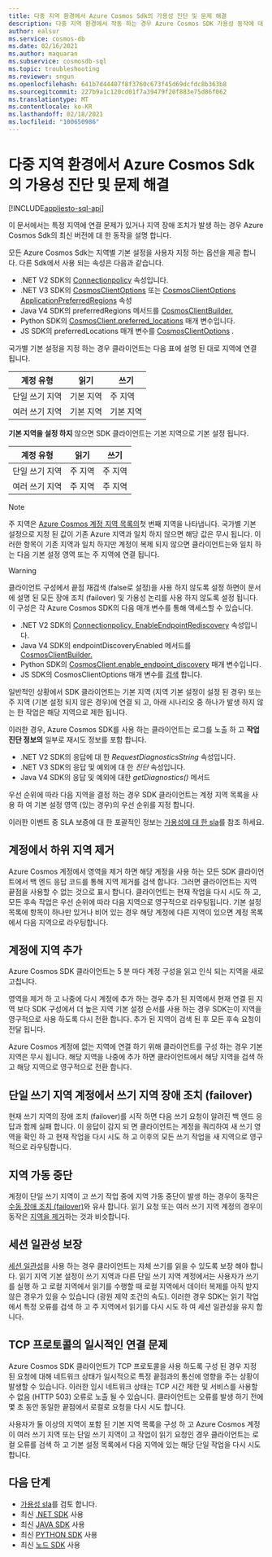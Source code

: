 ```yaml
---
title: 다중 지역 환경에서 Azure Cosmos Sdk의 가용성 진단 및 문제 해결
description: 다중 지역 환경에서 작동 하는 경우 Azure Cosmos SDK 가용성 동작에 대 한 모든 것을 알아봅니다.
author: ealsur
ms.service: cosmos-db
ms.date: 02/16/2021
ms.author: maquaran
ms.subservice: cosmosdb-sql
ms.topic: troubleshooting
ms.reviewer: sngun
ms.openlocfilehash: 641b7d44407f8f3760c673f45d69dcfdc8b363b8
ms.sourcegitcommit: 227b9a1c120cd01f7a39479f20f883e75d86f062
ms.translationtype: MT
ms.contentlocale: ko-KR
ms.lasthandoff: 02/18/2021
ms.locfileid: "100650986"
---
```

# <a name="diagnose-and-troubleshoot-the-availability-of-azure-cosmos-sdks-in-multiregional-environments"></a>다중 지역 환경에서 Azure Cosmos Sdk의 가용성 진단 및 문제 해결
[!INCLUDE[appliesto-sql-api](includes/appliesto-sql-api.md)]

이 문서에서는 특정 지역에 연결 문제가 있거나 지역 장애 조치가 발생 하는 경우 Azure Cosmos Sdk의 최신 버전에 대 한 동작을 설명 합니다.

모든 Azure Cosmos Sdk는 지역별 기본 설정을 사용자 지정 하는 옵션을 제공 합니다. 다른 Sdk에서 사용 되는 속성은 다음과 같습니다.

* .NET V2 SDK의 [Connectionpolicy](/dotnet/api/microsoft.azure.documents.client.connectionpolicy.preferredlocations) 속성입니다.
* .NET V3 SDK의 [CosmosClientOptions](/dotnet/api/microsoft.azure.cosmos.cosmosclientoptions.applicationregion) 또는 [CosmosClientOptions ApplicationPreferredRegions](/dotnet/api/microsoft.azure.cosmos.cosmosclientoptions.applicationpreferredregions) 속성
* Java V4 SDK의 preferredRegions 메서드를 [CosmosClientBuilder.](/java/api/com.azure.cosmos.cosmosclientbuilder.preferredregions)
* Python SDK의 [CosmosClient.preferred_locations](/python/api/azure-cosmos/azure.cosmos.cosmos_client.cosmosclient) 매개 변수입니다.
* JS SDK의 preferredLocations 매개 변수를 [CosmosClientOptions](/javascript/api/@azure/cosmos/connectionpolicy#preferredlocations) .

국가별 기본 설정을 지정 하는 경우 클라이언트는 다음 표에 설명 된 대로 지역에 연결 됩니다.

|계정 유형 |읽기 |쓰기 |
|------------------------|--|--|
| 단일 쓰기 지역 | 기본 지역 | 주 지역  |
| 여러 쓰기 지역 | 기본 지역 | 기본 지역  |

**기본 지역을 설정 하지** 않으면 SDK 클라이언트는 기본 지역으로 기본 설정 됩니다.

|계정 유형 |읽기 |쓰기 |
|------------------------|--|--|
| 단일 쓰기 지역 | 주 지역 | 주 지역 |
| 여러 쓰기 지역 | 주 지역  | 주 지역  |

> [!NOTE]
> 주 지역은 [Azure Cosmos 계정 지역 목록의](distribute-data-globally.md)첫 번째 지역을 나타냅니다.
> 국가별 기본 설정으로 지정 된 값이 기존 Azure 지역과 일치 하지 않으면 해당 값은 무시 됩니다. 이러한 항목이 기존 지역과 일치 하지만 계정이 복제 되지 않으면 클라이언트는와 일치 하는 다음 기본 설정 영역 또는 주 지역에 연결 됩니다.

> [!WARNING]
> 클라이언트 구성에서 끝점 재검색 (false로 설정)을 사용 하지 않도록 설정 하면이 문서에 설명 된 모든 장애 조치 (failover) 및 가용성 논리를 사용 하지 않도록 설정 됩니다.
> 이 구성은 각 Azure Cosmos SDK의 다음 매개 변수를 통해 액세스할 수 있습니다.
>
> * .NET V2 SDK의 [Connectionpolicy. EnableEndpointRediscovery](/dotnet/api/microsoft.azure.documents.client.connectionpolicy.enableendpointdiscovery) 속성입니다.
> * Java V4 SDK의 endpointDiscoveryEnabled 메서드를 [CosmosClientBuilder.](/java/api/com.azure.cosmos.cosmosclientbuilder.endpointdiscoveryenabled)
> * Python SDK의 [CosmosClient.enable_endpoint_discovery](/python/api/azure-cosmos/azure.cosmos.cosmos_client.cosmosclient) 매개 변수입니다.
> * JS SDK의 CosmosClientOptions 매개 변수를 [검색](/javascript/api/@azure/cosmos/connectionpolicy#enableEndpointDiscovery) 합니다.

일반적인 상황에서 SDK 클라이언트는 기본 지역 (지역 기본 설정이 설정 된 경우) 또는 주 지역 (기본 설정 되지 않은 경우)에 연결 되 고, 아래 시나리오 중 하나가 발생 하지 않는 한 작업은 해당 지역으로 제한 됩니다.

이러한 경우, Azure Cosmos SDK를 사용 하는 클라이언트는 로그를 노출 하 고 **작업 진단 정보의** 일부로 재시도 정보를 포함 합니다.

* .NET V2 SDK의 응답에 대 한 *RequestDiagnosticsString* 속성입니다.
* .NET V3 SDK의 응답 및 예외에 대 한 *진단* 속성입니다.
* Java V4 SDK의 응답 및 예외에 대한 *getDiagnostics()* 메서드

우선 순위에 따라 다음 지역을 결정 하는 경우 SDK 클라이언트는 계정 지역 목록을 사용 하 여 기본 설정 영역 (있는 경우)의 우선 순위를 지정 합니다.

이러한 이벤트 중 SLA 보증에 대 한 포괄적인 정보는 [가용성에 대 한 sla](high-availability.md#slas-for-availability)를 참조 하세요.

## <a name="removing-a-region-from-the-account"></a><a id="remove-region"></a>계정에서 하위 지역 제거

Azure Cosmos 계정에서 영역을 제거 하면 해당 계정을 사용 하는 모든 SDK 클라이언트에서 백 엔드 응답 코드를 통해 지역 제거를 검색 합니다. 그러면 클라이언트는 지역 끝점을 사용할 수 없는 것으로 표시 합니다. 클라이언트는 현재 작업을 다시 시도 하 고, 모든 후속 작업은 우선 순위에 따라 다음 지역으로 영구적으로 라우팅됩니다. 기본 설정 목록에 항목이 하나만 있거나 비어 있는 경우 해당 계정에 다른 지역이 있으면 계정 목록에서 다음 지역으로 라우팅합니다.

## <a name="adding-a-region-to-an-account"></a>계정에 지역 추가

Azure Cosmos SDK 클라이언트는 5 분 마다 계정 구성을 읽고 인식 되는 지역을 새로 고칩니다.

영역을 제거 하 고 나중에 다시 계정에 추가 하는 경우 추가 된 지역에서 현재 연결 된 지역 보다 SDK 구성에서 더 높은 지역 기본 설정 순서를 사용 하는 경우 SDK는이 지역을 영구적으로 사용 하도록 다시 전환 합니다. 추가 된 지역이 검색 된 후 모든 후속 요청이 전달 됩니다.

Azure Cosmos 계정에 없는 지역에 연결 하기 위해 클라이언트를 구성 하는 경우 기본 지역은 무시 됩니다. 해당 지역을 나중에 추가 하면 클라이언트에서 해당 지역을 검색 하 고 해당 지역으로 영구적으로 전환 합니다.

## <a name="fail-over-the-write-region-in-a-single-write-region-account"></a><a id="manual-failover-single-region"></a>단일 쓰기 지역 계정에서 쓰기 지역 장애 조치 (failover)

현재 쓰기 지역의 장애 조치 (failover)를 시작 하면 다음 쓰기 요청이 알려진 백 엔드 응답과 함께 실패 합니다. 이 응답이 감지 되 면 클라이언트는 계정을 쿼리하여 새 쓰기 영역을 확인 하 고 현재 작업을 다시 시도 하 고 이후의 모든 쓰기 작업을 새 지역으로 영구적으로 라우팅합니다.

## <a name="regional-outage"></a>지역 가동 중단

계정이 단일 쓰기 지역이 고 쓰기 작업 중에 지역 가동 중단이 발생 하는 경우이 동작은 [수동 장애 조치 (failover)](#manual-failover-single-region)와 유사 합니다. 읽기 요청 또는 여러 쓰기 지역 계정의 경우이 동작은 [지역을 제거](#remove-region)하는 것과 비슷합니다.

## <a name="session-consistency-guarantees"></a>세션 일관성 보장

[세션 일관성](consistency-levels.md#guarantees-associated-with-consistency-levels)을 사용 하는 경우 클라이언트는 자체 쓰기를 읽을 수 있도록 보장 해야 합니다. 읽기 지역 기본 설정이 쓰기 지역과 다른 단일 쓰기 지역 계정에서는 사용자가 쓰기를 실행 하 고 로컬 지역에서 읽기를 수행할 때 로컬 지역에서 데이터 복제를 아직 받지 않은 경우가 있을 수 있습니다 (광원 제약 조건의 속도). 이러한 경우 SDK는 읽기 작업에서 특정 오류를 검색 하 고 주 지역에서 읽기를 다시 시도 하 여 세션 일관성을 유지 합니다.

## <a name="transient-connectivity-issues-on-tcp-protocol"></a>TCP 프로토콜의 일시적인 연결 문제

Azure Cosmos SDK 클라이언트가 TCP 프로토콜을 사용 하도록 구성 된 경우 지정 된 요청에 대해 네트워크 상태가 일시적으로 특정 끝점과의 통신에 영향을 주는 상황이 발생할 수 있습니다. 이러한 임시 네트워크 상태는 TCP 시간 제한 및 서비스를 사용할 수 없음 (HTTP 503) 오류로 노출 될 수 있습니다. 클라이언트는 오류를 발생 하기 전에 몇 초 동안 동일한 끝점에서 로컬로 요청을 다시 시도 합니다.

사용자가 둘 이상의 지역이 포함 된 기본 지역 목록을 구성 하 고 Azure Cosmos 계정이 여러 쓰기 지역 또는 단일 쓰기 지역이 고 작업이 읽기 요청인 경우 클라이언트는 로컬 오류를 검색 하 고 기본 설정 목록에서 다음 지역에 있는 해당 단일 작업을 다시 시도 합니다.

## <a name="next-steps"></a>다음 단계

* [가용성 sla](high-availability.md#slas-for-availability)를 검토 합니다.
* 최신 [.NET SDK](sql-api-sdk-dotnet-standard.md) 사용
* 최신 [JAVA SDK](sql-api-sdk-java-v4.md) 사용
* 최신 [PYTHON SDK](sql-api-sdk-python.md) 사용
* 최신 [노드 SDK](sql-api-sdk-node.md) 사용
